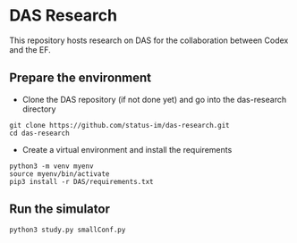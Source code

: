# DAS Research

This repository hosts research on DAS for the collaboration between Codex and the EF.

## Prepare the environment

 * Clone the DAS repository (if not done yet) and go into the das-research directory

```
git clone https://github.com/status-im/das-research.git
cd das-research
```

 * Create a virtual environment and install the requirements

```
python3 -m venv myenv
source myenv/bin/activate
pip3 install -r DAS/requirements.txt
```

## Run the simulator

```
python3 study.py smallConf.py
```
